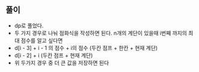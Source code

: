 ## 풀이

- dp로 풀었다.
- 두 가지 경우로 나눠 점화식을 작성하면 된다. n개의 계단이 있을때 i번째 까지의 최대 점수를 알고 싶다면
- d[i - 3] + i - 1 의 점수 + i의 점수 (두칸 점프 + 한칸 + 현재 계단)
- d[i - 2] + i (두칸 점프 + 현재 계단)
- 위 두가지 경우 중 더 큰 값을 저장하면 된다